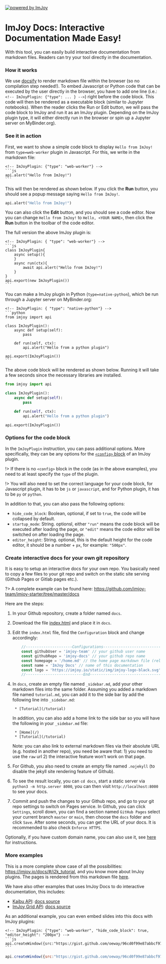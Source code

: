 [![powered by ImJoy](https://imjoy.io/static/badge/powered-by-imjoy-badge.svg)](https://imjoy.io/)

# ImJoy Docs: Interactive Documentation Made Easy!
With this tool, you can easily build interactive documentation from markdown files. Readers can try your tool directly in the documentation.

### How it works
We use [docsify](https://docsify.js.org/) to render markdown file within the browser (so no compilation step needed!). To embed Javascript or Python code that can be
executed by the user directly in the browser, you have to add one line (i.e.: `<!-- ImJoyPlugin: {"type": ... } -->`) right before the code block. This code will then be rendered as a executable  block (similar to Jupyter notebooks). When the reader clicks the Run or Edit button, we will pass the code block to ImJoy and run it as an ImJoy plugin. Depending on the ImJoy plugin type, it will either directly run in the browser or spin up a Jupyter server on MyBinder.org).


### See it in action

First, we want to show a simple code block to display `Hello from ImJoy!`
from `type=web-worker` plugin in Javascript. For this, we write in the markdown file:
````
<!-- ImJoyPlugin: {"type": "web-worker"} -->
```js
api.alert("Hello from ImJoy!")
```
````

This will then be rendered as shown below. If you click the **Run** button, you should see a popup message saying `Hello from ImJoy!`.
<!-- ImJoyPlugin: {"type": "web-worker"} -->
```python
api.alert("Hello from ImJoy!")
```
You can also click the **Edit** button, and you should see a code editor. Now you can change `Hello from ImJoy!` to `Hello, <YOUR NAME>`, then click the **Run** button in the toolbar of the code editor.


The full version the above ImJoy plugin is:
````
<!-- ImJoyPlugin: { "type": "web-worker"} -->
```js
class ImJoyPlugin{
    async setup(){
    }
    async run(ctx){
        await api.alert("Hello from ImJoy!")
    }
}
api.export(new ImJoyPlugin())
```
````

You can make a ImJoy plugin in Python (`type=native-python`), which be run through a Jupyter server on MyBinder.org:

````
<!-- ImJoyPlugin: { "type": "native-python"} -->
```python
from imjoy import api

class ImJoyPlugin():
    async def setup(self):
        pass

    def run(self, ctx):
        api.alert("Hello from a python plugin")

api.export(ImJoyPlugin())
```
````
The above code block will be rendered as shown below. Running it will take a few seconds
since the necessary libraries are installed.

<!-- ImJoyPlugin: { "type": "native-python"} -->
```python
from imjoy import api

class ImJoyPlugin():
    async def setup(self):
        pass

    def run(self, ctx):
        api.alert("Hello from a python plugin")

api.export(ImJoyPlugin())
```

### Options for the code block
In the `ImJoyPlugin` instruction, you can pass additional options. More specifically, they can be any options for the [`<config>` block](https://imjoy.io/docs/#/development?id=ltconfiggt-block) of an ImJoy plugin.

!> If there is no `<config>` block in the code (as in the above examples), you need to at least specify the `type` of the plugin.

!> You will also need to set the correct language for your code block, for Javascript plugin, it has to be `js` or `javascript`, and for Python plugin, it has to be `py` or `python`.

In addition to that, you can also pass the following options:
 * `hide_code_block`: Boolean, optional, if set to `true`, the code will be collapsed by default.
 * `startup_mode`: String. optionsl, either `"run"` means the code block will be executed after loading the page, or `"edit"` means the code editor will be switched on after loading the page.
 * `editor_height`: String. optional, this is the default height for the code editor, it should be a number + `px`, for example: `"500px"`.


### Create interactive docs for your own git repository
It is easy to setup an interactive docs for your own repo. You basically need to copy a few files to your git repo and switch on the static site serving (Github Pages or Gitlab pages etc.).

?> A complete example can be found here: https://github.com/imjoy-team/imjoy-starter/tree/master/docs

 Here are the steps:
 1. In your Github repository, create a folder named `docs`.
 2. Download the file [index.html](https://raw.githubusercontent.com/imjoy-team/imjoy-docs/master/docs/index.html) and place it in `docs`.
 3. Edit the `index.html` file, find the `Configuration` block and change accordingly:
    ```js
        //---------------------Configurations------------------------------
        const githubUser = 'imjoy-team' // your github user name
        const githubRepo = 'imjoy-docs' // your github repo name
        const homepage = '/home.md' // the home page markdown file (relative path to the current folder)
        const name = 'ImJoy Docs' // name of this documentation
        const logo = 'https://imjoy.io/static/img/imjoy-logo-black.svg' // a logo show on the upper-left corner
        //--------------------------End------------------------------------
    ```
 4. In `docs`, create an empty file named `_sidebar.md`, add your other markdown files into the same folder. Assuming you added a markdown file named `tutorial.md`, you can add it to the side bar by add the following line into `_sidebar.md`:
    ```
     * [Tutorial](/tutorial)
    ```
    In addition, you can also add a home link to the side bar so you will have the following in your `_sidebar.md` file:
    ```
     * [Home](/)
     * [Tutorial](/tutorial)
    ```

    Note: you can also link to external markdown files via their absolute URL (e.g. hosted in another repo), you need be aware that: 1) you need to use the `raw` url 2) the interactive feature won't work on that page.
 5. For Github, you also need to create an empty file named `.nojekyll` (to disable the jekyll site rendering feature of Github).
 6. To see the result locally, you can `cd docs`, start a static server via `python3 -m http.server 8000`, you can then visit `http://localhost:8000` to see your docs.
 7. Commit and push the changes to your Github repo, and go to your git repo settings to switch on Pages service. In Github, you can click `Settings`, scroll down, you can find a section named `GitHub Pages` select your current branch `master` or `main`, then choose the `docs` folder and click `Save`. After some seconds, you can get the URL of your docs. It is recommended to also check `Enforce HTTPS`.

 Optionally, if you have custom domain name, you can also use it, see [here](https://docs.github.com/en/free-pro-team@latest/github/working-with-github-pages/configuring-a-custom-domain-for-your-github-pages-site) for instructions.


### More examples
This is a more complete show case of all the possibilities: https://imjoy.io/docs/#/i2k_tutorial, and you know more about ImJoy plugins. The pages is rendered from this markdown file [here](https://github.com/imjoy-team/ImJoy/blob/master/docs/i2k_tutorial.md).

We have also other examples that uses ImJoy Docs to do interactive documentation, this includes:
 * [Kaibu API](https://kaibu.org/docs/#/api): [docs source](https://github.com/imjoy-team/kaibu/tree/master/docs)
 * [ImJoy Grid API](https://grid.imjoy.io/docs/#/api): [docs source](https://github.com/imjoy-team/imjoy-grid/tree/master/docs)


As an additional example, you can even embed slides into this docs with ImJoy plugins:
````
<!-- ImJoyPlugin: {"type": "web-worker", "hide_code_block": true, "editor_height": "200px"} -->
```js
api.createWindow({src:"https://gist.github.com/oeway/96cd0f99e87abbcf97d65a3605471130"})
```
````
<!-- ImJoyPlugin: {"type": "web-worker", "hide_code_block": true, "editor_height": "200px"} -->
```js
api.createWindow({src:"https://gist.github.com/oeway/96cd0f99e87abbcf97d65a3605471130"})
```
